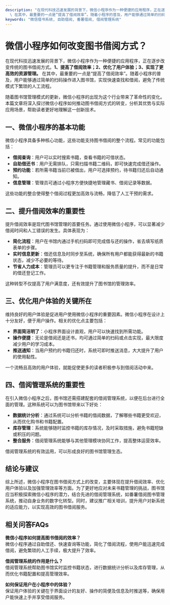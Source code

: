 ```yaml
---
description: "在现代科技迅速发展的背景下，微信小程序作为一种便捷的应用程序，正在逐步改变传统的图书借阅方式。**1、提高了借阅效率；2、优化了用户体验；3、实现了更高效的资源管理。**\
  \ 在其中，最重要的一点是“提高了借阅效率”。随着小程序的普及，用户能够通过简单的扫码操作进入图书馆，实现快速查找和借阅，避免了传统模式下繁琐的人工流程。"
keywords: "微信借书系统, 自助借阅, 番薯借阅, 借阅管理系统"
---
```

# 微信小程序如何改变图书借阅方式？

在现代科技迅速发展的背景下，微信小程序作为一种便捷的应用程序，正在逐步改变传统的图书借阅方式。**1、提高了借阅效率；2、优化了用户体验；3、实现了更高效的资源管理。** 在其中，最重要的一点是“提高了借阅效率”。随着小程序的普及，用户能够通过简单的扫码操作进入图书馆，实现快速查找和借阅，避免了传统模式下繁琐的人工流程。

随着图书馆管理模式的更新，微信小程序的出现为这个行业带来了革命性的变化。本篇文章将深入探讨微信小程序如何推动图书借阅方式的转变，分析其优势与实际应用场景，帮助读者更好地理解这一创新技术。

## **一、微信小程序的基本功能**

微信小程序具备多种核心功能，这些功能支持图书借阅的整个流程。常见的功能包括：

- **借阅查询**：用户可以实时搜索书籍，查看书籍的可借状态。
- **自助借还书**：用户无需排队，只需扫描书籍二维码，即可快速完成借还操作。
- **预约功能**：若所需书籍当前已被借出，用户可选择预约，待书籍归还后自动通知。
- **信息管理**：管理员可通过小程序方便快捷地管理藏书、借阅记录等数据。

这些功能的整合使得整个借阅过程更加高效与流畅，降低了人工干预的需求。

## **二、提升借阅效率的重要性**

提升借阅效率是现代图书馆管理的首要任务。通过使用微信小程序，可以显著减少借阅时间和人工错误的发生。具体表现为：

- **简化流程**：用户在书馆内通过手机扫码即可完成借与还的操作，省去填写纸质表单的步骤。
- **实时信息更新**：借还信息及时同步至系统，确保所有用户都能获得最新的书籍状态，减少不必要的等待。
- **节省人力成本**：管理员可以更专注于书籍管理和服务质量的提升，而不是日常的借还登记工作。

这种转型不仅提高了用户满意度，还有效提升了图书馆的管理效率。

## **三、优化用户体验的关键所在**

维持良好的用户体验是促进用户使用微信小程序的重要因素。微信小程序在设计上十分友好，便于用户操作。相关的优化点主要包括：

- **界面简洁明了**：小程序界面设计直观，用户可以快速找到所需功能。
- **操作便捷**：无论是借阅还是还书，均可通过简单的扫码或点击实现，最大限度减少用户的学习成本。
- **推送通知**：当用户预约的书籍归还时，系统可即时推送消息，大大提升了用户的使用黏性。

一个流畅且高效的用户体验，就能促使更多的读者积极参与到借阅活动中来。

## **四、借阅管理系统的重要性**

在引入微信小程序之后，图书馆还需搭建配套的借阅管理系统，以便在后台进行全面的管理。这种系统可以为图书馆带来以下好处：

- **数据统计分析**：通过系统可以分析书籍的借阅数据，了解哪些书籍更受欢迎，从而优化购书和书籍配置。
- **库存管理**：系统能够随时监控书籍的库存情况，及时采取措施，避免书籍短缺或积压的问题。
- **整合服务**：借阅管理系统能够与其他管理模块协同工作，提高整体运营效率。

借阅管理系统的有效运用，可以形成良好的图书馆管理生态。

## **结论与建议**

综上所述，微信小程序在图书借阅方式上的改变，主要体现在提升借阅效率、优化用户体验以及加强管理效率等方面。为了更好地应对未来书籍管理的挑战，图书馆应当积极探索微信小程序的潜力，结合先进的借阅管理系统，如番薯借阅图书管理系统，推动自身业务的数字化转型。同时，建议推广相关培训，提升用户对新系统的适应能力，以实现高效的图书借阅服务。

## 相关问答FAQs

**微信小程序如何提高图书借阅的效率？**  
微信小程序通过自助借还、快速查询等功能，简化了借阅流程，使用户能迅速完成借阅，避免繁琐的人工手续，极大提升了效率。

**借阅管理系统的作用是什么？**  
借阅管理系统帮助图书馆实时监控书籍状态，进行数据统计分析以及库存管理，从而优化书籍配置和提高管理效率。

**如何保证用户在小程序中的体验？**  
保证用户体验的关键在于界面设计的友好、操作的简便及信息及时推送等，确保用户能快速上手并享受借阅服务。
